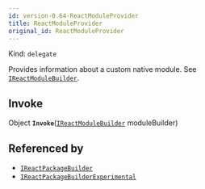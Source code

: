 ```yaml
---
id: version-0.64-ReactModuleProvider
title: ReactModuleProvider
original_id: ReactModuleProvider
---
```


Kind: `delegate`

Provides information about a custom native module.  See [`IReactModuleBuilder`](IReactModuleBuilder).

## Invoke
Object **`Invoke`**([`IReactModuleBuilder`](IReactModuleBuilder) moduleBuilder)





## Referenced by
- [`IReactPackageBuilder`](IReactPackageBuilder)
- [`IReactPackageBuilderExperimental`](IReactPackageBuilderExperimental)
